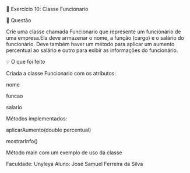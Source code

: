 💼 Exercício 10: Classe Funcionario

📖 Questão

Crie uma classe chamada Funcionario que represente um funcionário de uma empresa.Ela deve armazenar o nome, a função (cargo) e o salário do funcionário. Deve também haver um método para aplicar um aumento percentual ao salário e outro para exibir as informações do funcionário.

💡 O que foi feito

Criada a classe Funcionario com os atributos:

nome

funcao

salario

Métodos implementados:

aplicarAumento(double percentual)

mostrarInfo()

Método main com um exemplo de uso da classe

Faculdade: Unyleya
Aluno: José Samuel Ferreira da Silva